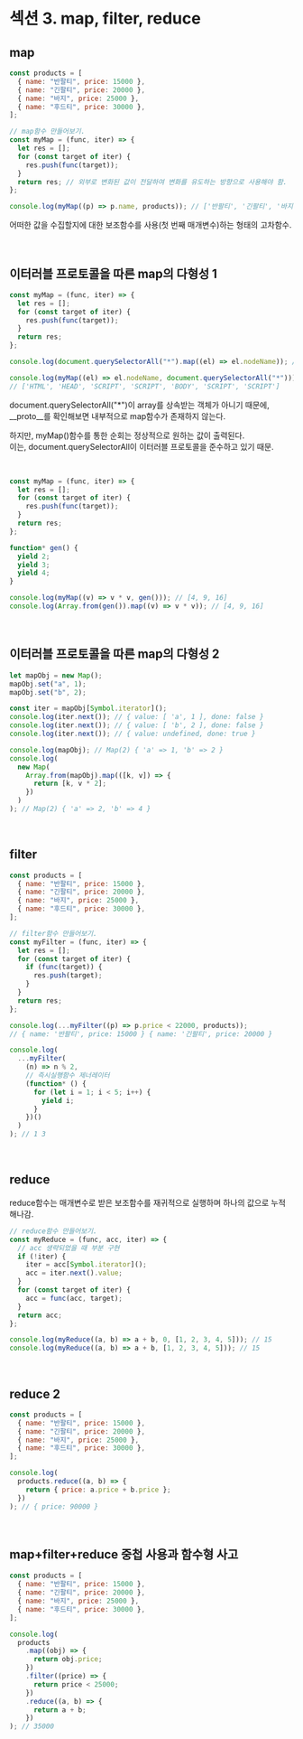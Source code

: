 # 섹션 3. map, filter, reduce

## map

```javascript
const products = [
  { name: "반팔티", price: 15000 },
  { name: "긴팔티", price: 20000 },
  { name: "바지", price: 25000 },
  { name: "후드티", price: 30000 },
];

// map함수 만들어보기.
const myMap = (func, iter) => {
  let res = [];
  for (const target of iter) {
    res.push(func(target));
  }
  return res; // 외부로 변화된 값이 전달하여 변화를 유도하는 방향으로 사용해야 함.
};

console.log(myMap((p) => p.name, products)); // ['반팔티', '긴팔티', '바지', '후드티']
```

어떠한 값을 수집할지에 대한 보조함수를 사용(첫 번째 매개변수)하는 형태의 고차함수.

<br/>

## 이터러블 프로토콜을 따른 map의 다형성 1

```javascript
const myMap = (func, iter) => {
  let res = [];
  for (const target of iter) {
    res.push(func(target));
  }
  return res;
};

console.log(document.querySelectorAll("*").map((el) => el.nodeName)); // error

console.log(myMap((el) => el.nodeName, document.querySelectorAll("*")));
// ['HTML', 'HEAD', 'SCRIPT', 'SCRIPT', 'BODY', 'SCRIPT', 'SCRIPT']
```

document.querySelectorAll("\*")이 array를 상속받는 객체가 아니기 때문에,<br/>
\_\_proto\_\_를 확인해보면 내부적으로 map함수가 존재하지 않는다.

하지만, myMap()함수를 통한 순회는 정상적으로 원하는 값이 출력된다.<br/>
이는, document.querySelectorAll이 이터러블 프로토콜을 준수하고 있기 때문.

<br/>

```javascript
const myMap = (func, iter) => {
  let res = [];
  for (const target of iter) {
    res.push(func(target));
  }
  return res;
};

function* gen() {
  yield 2;
  yield 3;
  yield 4;
}

console.log(myMap((v) => v * v, gen())); // [4, 9, 16]
console.log(Array.from(gen()).map((v) => v * v)); // [4, 9, 16]
```

<br/>

## 이터러블 프로토콜을 따른 map의 다형성 2

```javascript
let mapObj = new Map();
mapObj.set("a", 1);
mapObj.set("b", 2);

const iter = mapObj[Symbol.iterator]();
console.log(iter.next()); // { value: [ 'a', 1 ], done: false }
console.log(iter.next()); // { value: [ 'b', 2 ], done: false }
console.log(iter.next()); // { value: undefined, done: true }

console.log(mapObj); // Map(2) { 'a' => 1, 'b' => 2 }
console.log(
  new Map(
    Array.from(mapObj).map(([k, v]) => {
      return [k, v * 2];
    })
  )
); // Map(2) { 'a' => 2, 'b' => 4 }
```

<br/>

## filter

```javascript
const products = [
  { name: "반팔티", price: 15000 },
  { name: "긴팔티", price: 20000 },
  { name: "바지", price: 25000 },
  { name: "후드티", price: 30000 },
];

// filter함수 만들어보기.
const myFilter = (func, iter) => {
  let res = [];
  for (const target of iter) {
    if (func(target)) {
      res.push(target);
    }
  }
  return res;
};

console.log(...myFilter((p) => p.price < 22000, products));
// { name: '반팔티', price: 15000 } { name: '긴팔티', price: 20000 }

console.log(
  ...myFilter(
    (n) => n % 2,
    // 즉시실행함수 제너레이터
    (function* () {
      for (let i = 1; i < 5; i++) {
        yield i;
      }
    })()
  )
); // 1 3
```

<br/>

## reduce

reduce함수는 매개변수로 받은 보조함수를 재귀적으로 실행하며 하나의 값으로 누적 해나감.

```javascript
// reduce함수 만들어보기.
const myReduce = (func, acc, iter) => {
  // acc 생략되었을 때 부분 구현
  if (!iter) {
    iter = acc[Symbol.iterator]();
    acc = iter.next().value;
  }
  for (const target of iter) {
    acc = func(acc, target);
  }
  return acc;
};

console.log(myReduce((a, b) => a + b, 0, [1, 2, 3, 4, 5])); // 15
console.log(myReduce((a, b) => a + b, [1, 2, 3, 4, 5])); // 15
```

<br/>

## reduce 2

```javascript
const products = [
  { name: "반팔티", price: 15000 },
  { name: "긴팔티", price: 20000 },
  { name: "바지", price: 25000 },
  { name: "후드티", price: 30000 },
];

console.log(
  products.reduce((a, b) => {
    return { price: a.price + b.price };
  })
); // { price: 90000 }
```

<br/>

## map+filter+reduce 중첩 사용과 함수형 사고

```javascript
const products = [
  { name: "반팔티", price: 15000 },
  { name: "긴팔티", price: 20000 },
  { name: "바지", price: 25000 },
  { name: "후드티", price: 30000 },
];

console.log(
  products
    .map((obj) => {
      return obj.price;
    })
    .filter((price) => {
      return price < 25000;
    })
    .reduce((a, b) => {
      return a + b;
    })
); // 35000
```

<br/>
